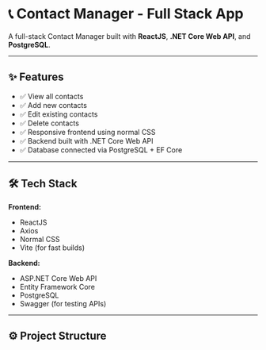 # 📞 Contact Manager - Full Stack App

A full-stack Contact Manager built with **ReactJS**, **.NET Core Web API**, and **PostgreSQL**.

---

## ✨ Features

- ✅ View all contacts
- ✅ Add new contacts
- ✅ Edit existing contacts
- ✅ Delete contacts
- ✅ Responsive frontend using normal CSS
- ✅ Backend built with .NET Core Web API
- ✅ Database connected via PostgreSQL + EF Core

---

## 🛠️ Tech Stack

**Frontend:**  
- ReactJS  
- Axios  
- Normal CSS  
- Vite (for fast builds)

**Backend:**  
- ASP.NET Core Web API  
- Entity Framework Core  
- PostgreSQL  
- Swagger (for testing APIs)

---

## ⚙️ Project Structure

